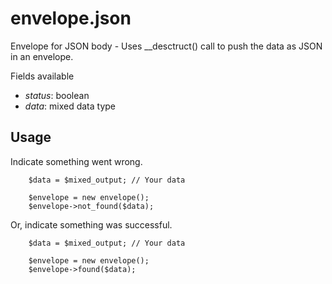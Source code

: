 # envelope.json

Envelope for JSON body - Uses __desctruct() call to push the data as JSON in an envelope.

Fields available

 - _status_: boolean
 - _data_: mixed data type


## Usage

Indicate something went wrong.

```
    $data = $mixed_output; // Your data

    $envelope = new envelope();
    $envelope->not_found($data);
```

Or, indicate something was successful.

```
    $data = $mixed_output; // Your data

    $envelope = new envelope();
    $envelope->found($data);
```
